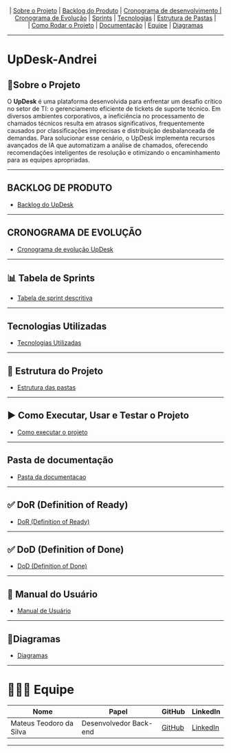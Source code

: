 <p align="center">
  | <a href="#sobre-o-projeto">Sobre o Projeto</a> |
  <a href="#backlog-do-produto">Backlog do Produto</a> |
  <a href="#cronograma-de-desenvolvimento">Cronograma de desenvolvimento |
  <a href="#cronograma-de-evolucao">Cronograma de Evolução</a> |
  <a href="#sprints">Sprints</a> |
  <a href="#tecnologias-utilizadas">Tecnologias</a> |
  <a href="#estrutura-de-pastas">Estrutura de Pastas</a> |  
  <br>  | <a href="#como-rodar-o-projeto">Como Rodar o Projeto</a> |  
  <a href="#documentacao">Documentação</a> |  
  <a href="#equipe">Equipe</a> | <a href="#diagramas">Diagramas</a>
</p>

---

# UpDesk-Andrei
## 📜Sobre o Projeto <a id="sobre-o-projeto"></a>
O **UpDesk** é uma plataforma desenvolvida para enfrentar um desafio crítico no setor de TI: o gerenciamento eficiente de tickets de suporte técnico.
Em diversos ambientes corporativos, a ineficiência no processamento de chamados técnicos resulta em atrasos significativos, frequentemente causados por classificações imprecisas e distribuição desbalanceada de demandas.
Para solucionar esse cenário, o UpDesk implementa recursos avançados de IA que automatizam a análise de chamados, oferecendo recomendações inteligentes de resolução e otimizando o encaminhamento para as equipes apropriadas.

---

## BACKLOG DE PRODUTO <a id="backlog-do-produto"></a>
- [Backlog do UpDesk](https://github.com/mancijo/Andrei/blob/main/Dev%20planning/sprintBacklog.md)

---

## CRONOGRAMA DE EVOLUÇÃO <a id="cronograma-de-evolucao"></a>
- [Cronograma de evolução UpDesk](https://github.com/mancijo/Andrei/blob/main/Dev%20planning/Cronograma%20de%20evolu%C3%A7%C3%A3o.md)

---

## 📊 Tabela de Sprints <a id="sprints"></a>

- [Tabela de sprint descritiva](https://github.com/mancijo/Andrei/blob/main/Dev%20planning/Tabela%20de%20sprint%20descritiva.md)

---

## Tecnologias Utilizadas <a id="tecnologias-utlizadas"></a>

- [Tecnologias Utilizadas](https://github.com/MateusTeod/UpDesk-PIM-4/blob/main/Dev%20planning/Tecnologias-utilizadas.md)

---

## 📂 Estrutura do Projeto <a id="estrutura-de-pastas"></a>
   
- [Estrutura das pastas](https://github.com/MateusTeod/UpDesk-PIM-4/blob/main/Dev%20planning/Estrutura%20das%20pastas.md)

---

## ▶️ Como Executar, Usar e Testar o Projeto <a id="como-rodar-o-projeto"></a>

- [Como executar o projeto](https://github.com/MateusTeod/UpDesk-PIM-4/blob/main/Dev%20planning/Executar%20projeto.md)

---

## Pasta de documentação

- [Pasta da documentacao](https://github.com/mancijo/Andrei/tree/main/Documentacao/PIM%20IV/Documenta%C3%A7%C3%A3o%20separada)

---

## ✅ DoR (Definition of Ready)

- [DoR (Definition of Ready)](https://github.com/MateusTeod/UpDesk-PIM-4/blob/main/Dev%20planning/DoR%20(Definition%20of%20Ready).md)

---

## ✅ DoD (Definition of Done)

- [DoD (Definition of Done)](https://github.com/MateusTeod/UpDesk-PIM-4/blob/main/Dev%20planning/DOD.md)

---

## 📘 Manual do Usuário

- [Manual de Usuário](https://github.com/MateusTeod/UpDesk-PIM-4/blob/main/Dev%20planning/Manual%20de%20usuario.md)


---

## 📂Diagramas

- [Diagramas](https://github.com/mancijo/Andrei/blob/main/diagrams/UML_upDesk.asta)

---

# 👨🏾‍💻 Equipe 
| Nome                    | Papel                  | GitHub                                  | LinkedIn                                             |
| ----------------------- | ---------------------- | --------------------------------------- | ---------------------------------------------------- |
| Mateus Teodoro da Silva | Desenvolvedor Back-end | [GitHub](https://github.com/MateusTeod/)| [LinkedIn](https://www.linkedin.com/in/mateus-teod/) |


---



